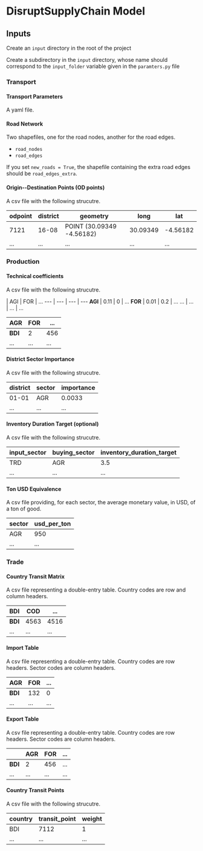 # DisruptSupplyChain Model

## Inputs

Create an `input` directory in the root of the project

Create a subdirectory in the `input` directory, whose name should correspond to the `input_folder` variable given in the `paramters.py` file

### Transport

#### Transport Parameters

A yaml file.


#### Road Network

Two shapefiles, one for the road nodes, another for the road edges.
- `road_nodes`
- `road_edges`

If you set `new_roads = True`, the shapefile containing the extra road edges should be `road_edges_extra`.


#### Origin--Destination Points (OD points)

A csv file with the following strucutre.

odpoint | district | geometry | long | lat
--- | --- | --- | --- | --- 
7121 | 16-08 | POINT (30.09349 -4.56182) | 30.09349 | -4.56182
... | ... | ... | ... | ... 


### Production

#### Technical coefficients

A csv file with the following strucutre.

 | AGI | FOR | ...
--- | --- | --- | ---
**AGI** | 0.11 | 0 | ... 
**FOR** | 0.01 | 0.2 | ... 
... | ... | ... | ... 

 | AGR | FOR | ...
--- | --- | --- 
**BDI** | 2 | 456
... | ... | ...


#### District Sector Importance

A csv file with the following strucutre.

district | sector | importance
--- | --- | --- 
01-01 | AGR | 0.0033
... | ... | ...


#### Inventory Duration Target (optional)

A csv file with the following strucutre.

input_sector | buying_sector | inventory_duration_target
--- | --- | --- 
TRD | AGR | 3.5
... | ... | ...


#### Ton USD Equivalence

A csv file providing, for each sector, the average monetary value, in USD, of a ton of good.

sector | usd_per_ton
--- | --- 
AGR | 950  
... | ... 



### Trade

#### Country Transit Matrix

A csv file representing a double-entry table. Country codes are row and column headers.

 | BDI | COD | ...
--- | --- | --- 
**BDI** | 4563 | 4516
... | ... | ...


#### Import Table

A csv file representing a double-entry table. Country codes are row headers. Sector codes are column headers.

 | AGR | FOR | ...
--- | --- | --- 
**BDI** | 132 | 0
... | ... | ...


#### Export Table

A csv file representing a double-entry table. Country codes are row headers. Sector codes are column headers.

|  | AGR | FOR | ...
--- | --- | --- | --- 
**BDI** | 2 | 456 | ...
... | ... | ... | ...


#### Country Transit Points

A csv file with the following strucutre.

country | transit_point | weight
--- | --- | --- 
BDI | 7112 | 1
... | ... | ...
